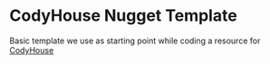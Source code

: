 CodyHouse Nugget Template
=========

Basic template we use as starting point while coding a resource for [CodyHouse](https://codyhouse.co/)
